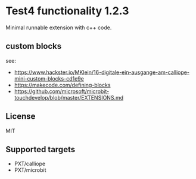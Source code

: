 # Test4 functionality 1.2.3

Minimal runnable extension with c++ code.

## custom blocks

see: 
* https://www.hackster.io/MKlein/16-digitale-ein-ausgange-am-calliope-mini-custom-blocks-cd1e9e
* https://makecode.com/defining-blocks
* https://github.com/microsoft/microbit-touchdevelop/blob/master/EXTENSIONS.md


## License

MIT

## Supported targets

- PXT/calliope
- PXT/microbit

